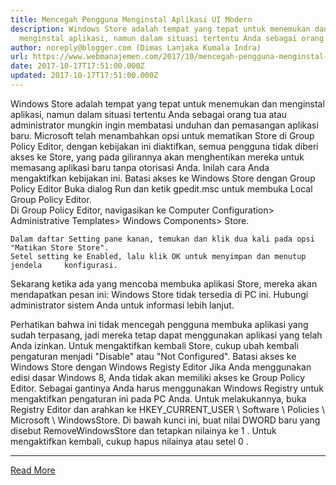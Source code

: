 ```yaml
---
title: Mencegah Pengguna Menginstal Aplikasi UI Modern
description: Windows Store adalah tempat yang tepat untuk menemukan dan
  menginstal aplikasi, namun dalam situasi tertentu Anda sebagai orang tua
author: noreply@blogger.com (Dimas Lanjaka Kumala Indra)
url: https://www.webmanajemen.com/2017/10/mencegah-pengguna-menginstal-aplikasi.html
date: 2017-10-17T17:51:00.000Z
updated: 2017-10-17T17:51:00.000Z
---
```


Windows Store adalah tempat yang tepat untuk menemukan dan menginstal     aplikasi, namun dalam situasi tertentu Anda sebagai orang tua atau     administrator mungkin ingin membatasi unduhan dan pemasangan aplikasi baru. 
Microsoft telah menambahkan opsi untuk mematikan Store di Group Policy     Editor, dengan kebijakan ini diaktifkan, semua pengguna tidak diberi akses     ke Store, yang pada gilirannya akan menghentikan mereka untuk memasang     aplikasi baru tanpa otorisasi Anda. Inilah cara Anda mengaktifkan kebijakan     ini. 
    Batasi akses ke Windows Store dengan Group Policy Editor 
Buka dialog Run dan ketik gpedit.msc untuk membuka Local Group Policy     Editor.     
    Di Group Policy Editor, navigasikan ke Computer Configuration>     Administrative Templates> Windows Components> Store.     
        
    Dalam daftar Setting pane kanan, temukan dan klik dua kali pada opsi     "Matikan Store Store". 
    Setel setting ke Enabled, lalu klik OK untuk menyimpan dan menutup jendela     konfigurasi. 
Sekarang ketika ada yang mencoba membuka aplikasi Store, mereka akan     mendapatkan pesan ini: 
Windows Store tidak tersedia di PC ini. Hubungi administrator sistem         Anda untuk informasi lebih lanjut.     

Perhatikan bahwa ini tidak mencegah pengguna membuka aplikasi yang sudah     terpasang, jadi mereka tetap dapat menggunakan aplikasi yang telah Anda     izinkan. 
Untuk mengaktifkan kembali Store, cukup ubah kembali pengaturan menjadi     "Disable" atau "Not Configured". 
    Batasi akses ke Windows Store dengan Windows Registy Editor 
Jika Anda menggunakan edisi dasar Windows 8, Anda tidak akan memiliki akses     ke Group Policy Editor. Sebagai gantinya Anda harus menggunakan Windows     Registry untuk mengaktifkan pengaturan ini pada PC Anda. Untuk     melakukannya, buka Registry Editor dan arahkan ke HKEY_CURRENT_USER \     Software \ Policies \ Microsoft \ WindowsStore. Di bawah kunci ini, buat     nilai DWORD baru yang disebut RemoveWindowsStore dan tetapkan     nilainya ke 1 . Untuk mengaktifkan kembali, cukup hapus     nilainya atau setel 0 .<hr/> <a href="https://www.webmanajemen.com/2017/10/mencegah-pengguna-menginstal-aplikasi.html" rel="follow" class="button" id="read-more">Read More</a>